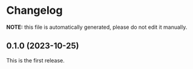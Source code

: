 # Changelog

**NOTE:** this file is automatically generated, please do not edit it manually.

<!-- new section -->

## 0.1.0 (2023-10-25)

This is the first release.
